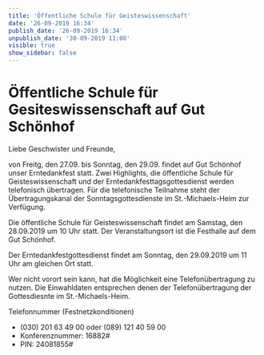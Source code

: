 ```yaml
---
title: 'Öffentliche Schule für Geisteswissenschaft'
date: '26-09-2019 16:34'
publish_date: '26-09-2019 16:34'
unpublish_date: '30-09-2019 11:00'
visible: true
show_sidebar: false
---
```


# Öffentliche Schule für Gesiteswissenschaft auf Gut Schönhof

Liebe Geschwister und Freunde,

von Freitg, den 27.09. bis Sonntag, den 29.09. findet auf Gut Schönhof unser Erntedankfest statt. Zwei Highlights, die öffentliche Schule für Geisteswissenschaft und der Erntedankfesttagsgottesdienst werden telefonisch übertragen. Für die telefonische Teilnahme steht der Übertragungskanal der Sonntagsgottesdienste im St.-Michaels-Heim zur Verfügung.

Die öffentliche Schule für Geisteswissenschaft findet am Samstag, den 28.09.2019 um 10 Uhr statt. Der Veranstaltungsort ist die Festhalle auf dem Gut Schönhof.

Der Erntedankfestgottesdienst findet am Sonntag, den 29.09.2019 um 11 Uhr am gleichen Ort statt.

Wer nicht vorort sein kann, hat die Möglichkeit eine Telefonübertragung zu nutzen. Die Einwahldaten entsprechen denen der Telefonübertragung der Gottesdiesnte im St.-Michaels-Heim.

Telefonnummer (Festnetzkonditionen)
* (030) 201 63 49 00 oder (089) 121 40 59 00
* Konferenznummer: 16882#
* PIN: 24081855#